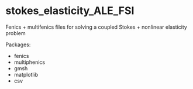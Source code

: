 # stokes_elasticity_ALE_FSI
Fenics + multifenics files for solving a coupled Stokes + nonlinear elasticity problem

Packages:
 - fenics
 - multiphenics
 - gmsh
 - matplotlib
 - csv
